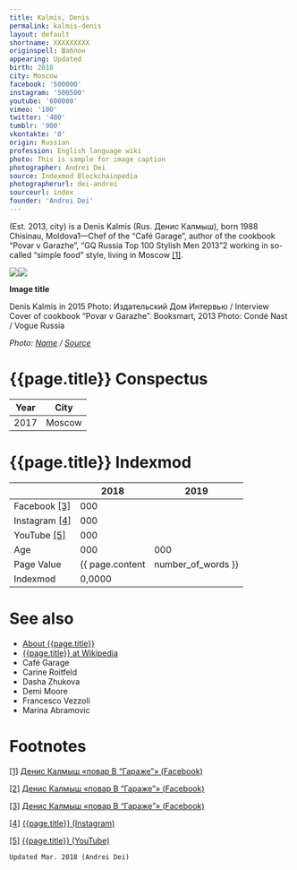 ```yaml
---
title: Kalmis, Denis
permalink: kalmis-denis
layout: default
shortname: XXXXXXXXX
originspell: Шаблон
appearing: Updated
birth: 2018
city: Moscow
facebook: '500000'
instagram: '500500'
youtube: '600000'
vimeo: '100'
twitter: '400'
tumblr: '900'
vkontakte: '0'
origin: Russian
profession: English language wiki
photo: This is sample for image caption
photographer: Andrei Dei
source: Indexmod Blockchainpedia
photographerurl: dei-andrei
sourceurl: index
founder: 'Andrei Dei'
---
```


(Est. 2013, city) is a Denis Kalmis (Rus. Денис Калмыш), born 1988 Chisinau, Moldova1—Chef of the “Café Garage”, author of the cookbook “Povar v Garazhe”, “GQ Russia Top 100 Stylish Men 2013”2 working in so-called “simple food” style, living in Moscow <span id="a1">[\[1\]](#f1)</span>.

![](http://www.interviewrussia.ru/sites/default/files/styles/medium/public/1_6903.jpg)![](http://www.interviewrussia.ru/sites/default/files/styles/medium/public/1_6903.jpg)

**Image title**

Denis Kalmis in 2015
Photo: Издательский Дом Интервью / Interview
Cover of cookbook “Povar v Garazhe”. Booksmart, 2013
Photo: Condé Nast / Vogue Russia

*Photo: [Name](index) / [Source](index)*

# {{page.title}} Conspectus

|Year|City|
|-|-|
|2017|Moscow|

# {{page.title}} Indexmod

||2018|2019|
|-|-|-|
|Facebook <span id="a3">[\[3\]](#f3)</span>|000||
|Instagram <span id="a4">[\[4\]](#f4)</span>|000||
|YouTube <span id="a5">[\[5\]](#f5)</span>|000||
|Age|000|000|
|Page Value|{{ page.content | number_of_words }}||
|Indexmod|0,0000||


# See also

+ [About {{page.title}}](index)
+ [{{page.title}} at Wikipedia](index)
+ Café Garage
+ Carine Roitfeld
+ Dasha Zhukova
+ Demi Moore
+ Francesco Vezzoli
+ Marina Abramovic   


# Footnotes

[[1]](#a1) <span id="f1"></span> [Денис Калмыш «повар В “Гараже”» (Facebook)](index)

[[2]](#a2) <span id="f2"></span> [Денис Калмыш «повар В “Гараже”» (Facebook)](index)

[[3]](#a3) <span id="f3"></span> [Денис Калмыш «повар В “Гараже”» (Facebook)](index)

[[4]](#a4) <span id="f4"></span> [{{page.title}} (Instagram)](index)

[[5]](#a5) <span id="f5"></span> [{{page.title}} (YouTube)](index)

`Updated Mar. 2018 (Andrei Dei)`
